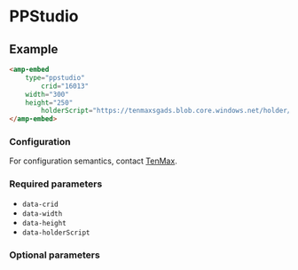 <!---
Copyright 2018 The AMP HTML Authors. All Rights Reserved.

Licensed under the Apache License, Version 2.0 (the "License");
you may not use this file except in compliance with the License.
You may obtain a copy of the License at

      http://www.apache.org/licenses/LICENSE-2.0

Unless required by applicable law or agreed to in writing, software
distributed under the License is distributed on an "AS-IS" BASIS,
WITHOUT WARRANTIES OR CONDITIONS OF ANY KIND, either express or implied.
See the License for the specific language governing permissions and
limitations under the License.
-->

# PPStudio

## Example

```html
<amp-embed
    type="ppstudio"
		crid="16013"
    width="300"
    height="250"
		holderScript="https://tenmaxsgads.blob.core.windows.net/holder/16013_f9742d8d6d22.js">
</amp-embed>
```

### Configuration

For configuration semantics, contact [TenMax](https://www.tenmax.io/en/).

### Required parameters

- `data-crid`
- `data-width`
- `data-height`
- `data-holderScript`

### Optional parameters


